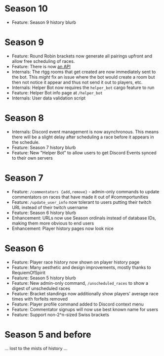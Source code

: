 # Season 10

* Feature: Season 9 history blurb

# Season 9

* Feature: Round Robin brackets now generate all pairings upfront and allow free scheduling of races.
* Feature: There is now [an API](api_docs/README.md)
* Internals: The rtgg rooms that get created are now immediately sent to the bot. This *might* fix an issue where
             the bot would create a room but then not notice it appear and thus not send it out to players, etc.
* Internals: Helper Bot now requires the `helper_bot` cargo feature to run
* Feature: Helper Bot info page at `/helper_bot`
* Internals: User data validation script


# Season 8

* Internals: Discord event management is now asynchronous. This means there will be a slight delay after scheduling
  a race before it appears in the schedule.
* Feature: Season 7 history blurb
* Feature: New "Helper Bot" to allow users to get Discord Events synced to their own servers

# Season 7

* Feature: `/commentators {add,remove}` - admin-only commands to update commentators on races that have
  made it out of #commportunities
* Feature: `/update_user_info` now tolerant to users putting their twitch URL instead of their twitch username
* Feature: Season 6 history blurb
* Enhancement: URLs now use Season ordinals instead of database IDs, making them more obvious to end users
* Enhancement: Player history pages now look nice

# Season 6

* Feature: Player race history now shown on player history page
* Feature: Many aesthetic and design improvements, mostly thanks to RequiemOfSpirit
* Feature: Season 5 history blurb
* Feature: New admin-only command, `/unscheduled_races` to show a digest of unscheduled races
* Feature: Bracket standings now additionally show players' average race times with forfeits removed
* Feature: Player profile command added to Discord context menu
* Feature: Commentator signups will now use best known name for users
* Feature: Support non-2^n-sized Swiss brackets

# Season 5 and before

... lost to the mists of history ...